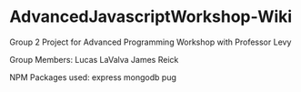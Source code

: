 # AdvancedJavascriptWorkshop-Wiki

Group 2 Project for Advanced Programming Workshop with Professor Levy

Group Members:
Lucas LaValva
James Reick

NPM Packages used:
express
mongodb
pug
